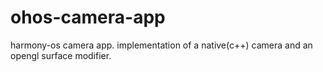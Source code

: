 # ohos-camera-app
harmony-os camera app. implementation of a native(c++) camera and an opengl surface modifier.
